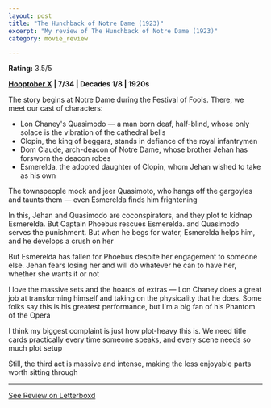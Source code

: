 ```yaml
---
layout: post
title: "The Hunchback of Notre Dame (1923)"
excerpt: "My review of The Hunchback of Notre Dame (1923)"
category: movie_review

---
```


**Rating:** 3.5/5

<b><a href="https://boxd.it/pmi12" rel="nofollow">Hooptober X</a> | 7/34 | Decades 1/8 | 1920s</b>

The story begins at  Notre Dame during the Festival of Fools. There, we meet our cast of characters:

* Lon Chaney's Quasimodo — a man born deaf, half-blind, whose only solace is the vibration of the cathedral bells
* Clopin, the king of beggars, stands in defiance of the royal infantrymen 
* Dom Claude, arch-deacon of Notre Dame, whose brother Jehan has forsworn the deacon robes
* Esmerelda, the adopted daughter of Clopin, whom Jehan wished to take as his own

The townspeople mock and jeer Quasimoto, who hangs off the gargoyles and taunts them — even Esmerelda finds him frightening

In this, Jehan and Quasimodo are coconspirators, and they plot to kidnap Esmerelda. But Captain Phoebus rescues Esmerelda. and Quasimodo serves the punishment. But when he begs for water, Esmerelda helps him, and he develops a crush on her

But Esmerelda has fallen for Phoebus despite her engagement to someone else. Jehan fears losing her and will do whatever he can to have her, whether she wants it or not

I love the massive sets and the hoards of extras — Lon Chaney does a great job at transforming himself and taking on the physicality that he does. Some folks say this is his greatest performance, but I'm a big fan of his Phantom of the Opera

I think my biggest complaint is just how plot-heavy this is. We need title cards practically every time someone speaks, and every scene needs so much plot setup

Still, the third act is massive and intense, making the less enjoyable parts worth sitting through

<hr>

[See Review on Letterboxd](https://boxd.it/4WytyX)

